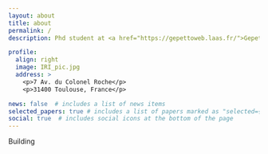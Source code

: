 ```yaml
---
layout: about
title: about
permalink: /
description: Phd student at <a href="https://gepettoweb.laas.fr/">Gepetto team</a>, LAAS-CNRS

profile:
  align: right
  image: IRI_pic.jpg
  address: >
    <p>7 Av. du Colonel Roche</p>
    <p>31400 Toulouse, France</p>

news: false  # includes a list of news items
selected_papers: true # includes a list of papers marked as "selected={true}"
social: true  # includes social icons at the bottom of the page
---
```


Building